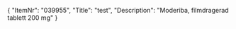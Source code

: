 {
  "ItemNr": "039955",
  "Title": "test",
  "Description": "Moderiba, filmdragerad tablett 200 mg"
}
